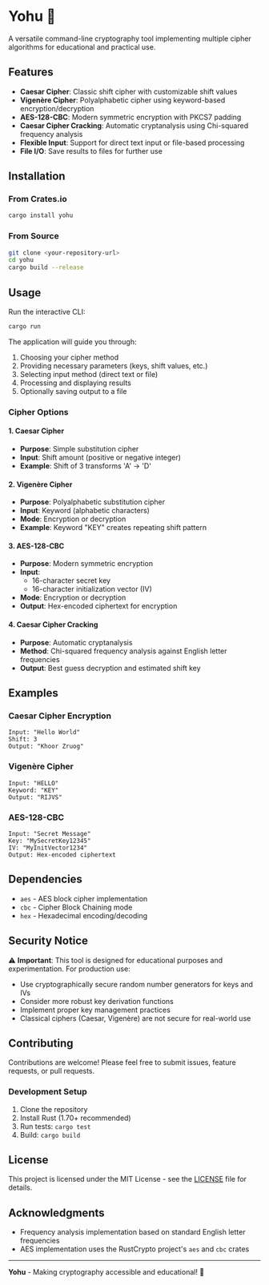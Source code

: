 # Yohu 🔐

A versatile command-line cryptography tool implementing multiple cipher algorithms for educational and practical use.

## Features

- **Caesar Cipher**: Classic shift cipher with customizable shift values
- **Vigenère Cipher**: Polyalphabetic cipher using keyword-based encryption/decryption
- **AES-128-CBC**: Modern symmetric encryption with PKCS7 padding
- **Caesar Cipher Cracking**: Automatic cryptanalysis using Chi-squared frequency analysis
- **Flexible Input**: Support for direct text input or file-based processing
- **File I/O**: Save results to files for further use

## Installation

### From Crates.io 
```bash
cargo install yohu
```

### From Source
```bash
git clone <your-repository-url>
cd yohu
cargo build --release
```

## Usage

Run the interactive CLI:
```bash
cargo run
```

The application will guide you through:
1. Choosing your cipher method
2. Providing necessary parameters (keys, shift values, etc.)
3. Selecting input method (direct text or file)
4. Processing and displaying results
5. Optionally saving output to a file

### Cipher Options

#### 1. Caesar Cipher
- **Purpose**: Simple substitution cipher
- **Input**: Shift amount (positive or negative integer)
- **Example**: Shift of 3 transforms 'A' → 'D'

#### 2. Vigenère Cipher
- **Purpose**: Polyalphabetic substitution cipher
- **Input**: Keyword (alphabetic characters)
- **Mode**: Encryption or decryption
- **Example**: Keyword "KEY" creates repeating shift pattern

#### 3. AES-128-CBC
- **Purpose**: Modern symmetric encryption
- **Input**: 
  - 16-character secret key
  - 16-character initialization vector (IV)
- **Mode**: Encryption or decryption
- **Output**: Hex-encoded ciphertext for encryption

#### 4. Caesar Cipher Cracking
- **Purpose**: Automatic cryptanalysis
- **Method**: Chi-squared frequency analysis against English letter frequencies
- **Output**: Best guess decryption and estimated shift key

## Examples

### Caesar Cipher Encryption
```
Input: "Hello World"
Shift: 3
Output: "Khoor Zruog"
```

### Vigenère Cipher
```
Input: "HELLO"
Keyword: "KEY"
Output: "RIJVS"
```

### AES-128-CBC
```
Input: "Secret Message"
Key: "MySecretKey12345"
IV: "MyInitVector1234"
Output: Hex-encoded ciphertext
```

## Dependencies

- `aes` - AES block cipher implementation
- `cbc` - Cipher Block Chaining mode
- `hex` - Hexadecimal encoding/decoding

## Security Notice

⚠️ **Important**: This tool is designed for educational purposes and experimentation. For production use:

- Use cryptographically secure random number generators for keys and IVs
- Consider more robust key derivation functions
- Implement proper key management practices
- Classical ciphers (Caesar, Vigenère) are not secure for real-world use

## Contributing

Contributions are welcome! Please feel free to submit issues, feature requests, or pull requests.

### Development Setup

1. Clone the repository
2. Install Rust (1.70+ recommended)
3. Run tests: `cargo test`
4. Build: `cargo build`

## License

This project is licensed under the MIT License - see the [LICENSE](LICENSE) file for details.

## Acknowledgments

- Frequency analysis implementation based on standard English letter frequencies
- AES implementation uses the RustCrypto project's `aes` and `cbc` crates

---

**Yohu** - Making cryptography accessible and educational! 🚀